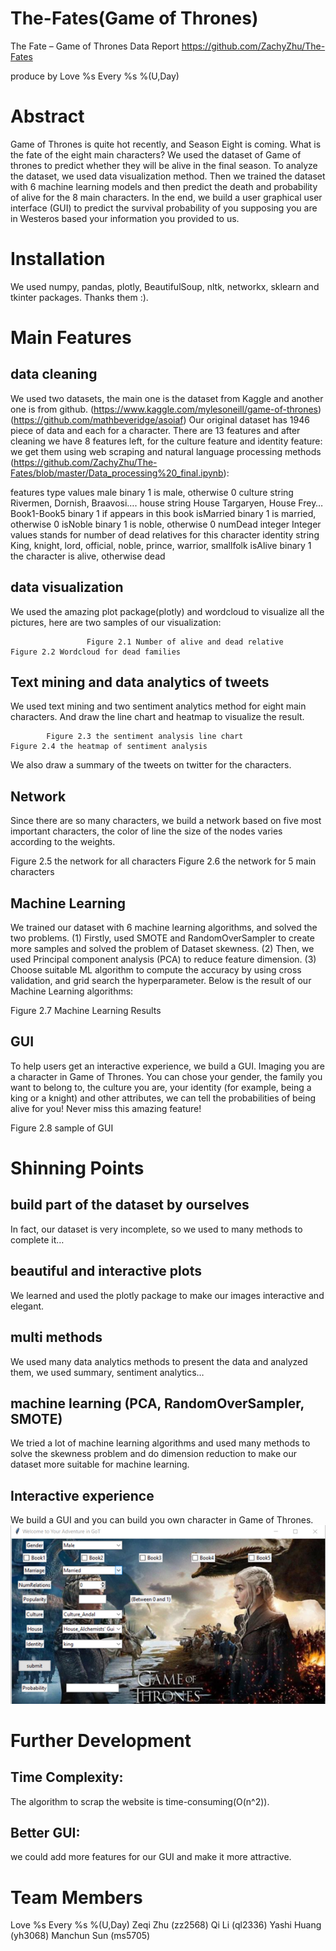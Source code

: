 # The-Fates(Game of Thrones)
The Fate – Game of Thrones
Data Report
https://github.com/ZachyZhu/The-Fates

produce by 
Love %s Every %s %(U,Day)

 




# Abstract
Game of Thrones is quite hot recently, and Season Eight is coming. What is the fate of the eight main characters? We used the dataset of Game of thrones to predict whether they will be alive in the final season. To analyze the dataset, we used data visualization method. Then we trained the dataset with 6 machine learning models and then predict the death and probability of alive for the 8 main characters. In the end, we build a user graphical user interface (GUI) to predict the survival probability of you supposing you are in Westeros based your information you provided to us.


# Installation
We used numpy, pandas, plotly, BeautifulSoup, nltk, networkx, sklearn and tkinter packages.
Thanks them :).


# Main Features
## data cleaning
We used two datasets, the main one is the dataset from Kaggle and another one is from github. (https://www.kaggle.com/mylesoneill/game-of-thrones) 
(https://github.com/mathbeveridge/asoiaf)
Our original dataset has 1946 piece of data and each for a character. There are 13 features and after cleaning we have 8 features left, for the culture feature and identity feature: we get them using web scraping and natural language processing methods 
(https://github.com/ZachyZhu/The-Fates/blob/master/Data_processing%20_final.ipynb):

features	type	values
male	binary	1 is male, otherwise 0
culture	string	Rivermen, Dornish, Braavosi….
house	string	House Targaryen, House Frey…
Book1-Book5	binary	1 if appears in this book
isMarried	binary	1 is married, otherwise 0
isNoble	binary	1 is noble, otherwise 0
numDead	integer	Integer values stands for number of dead relatives for this character
identity	string	King, knight, lord, official, noble, prince, warrior, smallfolk
isAlive	binary	1 the character is alive, otherwise dead













##  data visualization
We used the amazing plot package(plotly) and wordcloud to visualize all the pictures, here are two samples of our visualization:
         
                     Figure 2.1 Number of alive and dead relative                                   Figure 2.2 Wordcloud for dead families


## Text mining and data analytics of tweets
We used text mining and two sentiment analytics method for eight main characters. And draw the line chart and heatmap to visualize the result. 
               
            Figure 2.3 the sentiment analysis line chart                                            Figure 2.4 the heatmap of sentiment analysis

We also draw a summary of the tweets on twitter for the characters.

## Network
Since there are so many characters, we build a network based on five most important characters, the color of line the size of the nodes varies according to the weights.

                      
Figure 2.5 the network for all characters                          Figure 2.6 the network for 5 main characters


## Machine Learning
We trained our dataset with 6 machine learning algorithms, and solved the two problems.
(1) Firstly, used SMOTE and RandomOverSampler to create more samples and solved the problem of Dataset skewness.
(2) Then, we used Principal component analysis (PCA) to reduce feature dimension.
(3) Choose suitable ML algorithm to compute the accuracy by using cross validation, and grid search the hyperparameter.
Below is the result of our Machine Learning algorithms:
 
Figure 2.7 Machine Learning Results


## GUI
To help users get an interactive experience, we build a GUI. Imaging you are a character in Game of Thrones. You can chose your gender, the family you want to belong to, the culture you are, your identity (for example, being a king or a knight) and other attributes, we can tell the probabilities of being alive for you! Never miss this amazing feature!
 
Figure 2.8 sample of GUI

# Shinning Points
## build part of the dataset by ourselves
In fact, our dataset is very incomplete, so we used to many methods to complete it…
## beautiful and interactive plots
We learned and used the plotly package to make our images interactive and elegant.
## multi methods
We used many data analytics methods to present the data and analyzed them, we used summary, sentiment analytics…
## machine learning (PCA, RandomOverSampler, SMOTE)
We tried a lot of machine learning algorithms and used many methods to solve the skewness problem and do dimension reduction to make our dataset more suitable for machine learning.
## Interactive experience
We build a GUI and you can build you own character in Game of Thrones.
![](https://github.com/ZachyZhu/The-Fates/blob/master/Game%20of%20Thrones%20GUI.jpg)

# Further Development
## Time Complexity: 
The algorithm to scrap the website is time-consuming(O(n^2)).
## Better GUI: 
we could add more features for our GUI and make it more attractive.


# Team Members
Love %s Every %s %(U,Day)
Zeqi Zhu (zz2568)
Qi Li (ql2336)
Yashi Huang (yh3068)
Manchun Sun (ms5705)

